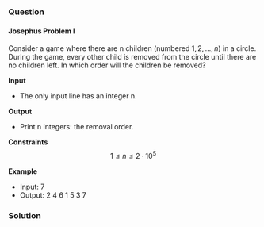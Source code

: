 ### Question
#### Josephus Problem I
Consider a game where there are n children (numbered $1,2,\dots,n$) in a circle. During the game, every other child is removed from the circle until there are no children left. In which order will the children be removed?

**Input**
- The only input line has an integer n.

**Output**
- Print n integers: the removal order.

**Constraints**
$$ 1 \le n \le 2 \cdot 10^5 $$

**Example**
- Input: 7
- Output: 2 4 6 1 5 3 7

### Solution